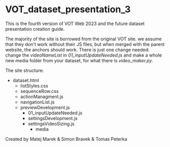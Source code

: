 # VOT_dataset_presentation_3
This is the fourth version of VOT Web 2023 and the future dataset presentation creation guide.

The majority of the site is borrowed from the original VOT site. we assume that they don't work without their JS files, but when merged with the parent
website, the anchors should work. There is just one change needed: change the <i>videoNameList</i> in <i>01_inputUpdateNeeded.js</i> and make a whole new media folder from your dataset, for what there is <i>video_maker.py</i>.

The site structure:
* dataset.html
  * listStyles.css
  * sequenceRow.css
  * actionManagment.js
  * navigationList.js
  * previewDevelopment.js
    * 01_inputUpdateNeeded.js
    * settingsDevelopment.js
    * settingsVideoSizing.js
       *  media

Created by Matej Marek & Simon Bravek & Tomas Peterka
